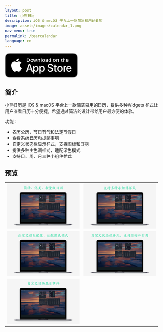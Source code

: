 ```yaml
---
layout: post
title: 小熊日历
description: iOS & macOS 平台上一款简洁易用的日历
image: assets/images/calendar_1.png
nav-menu: true
permalink: /bearcalendar
language: cn
---
```


[![AppStrore](./assets/images/appstore_black.svg)](https://apps.apple.com/app/id6477295542)

## 简介
小熊日历是 iOS & macOS 平台上一款简洁易用的日历，提供多种Widgets 样式让用户查看日历十分便捷，希望通过简洁的设计带给用户最方便的体验。

功能：
- 农历公历，节日节气和法定节假日
- 查看系统日历和提醒事项
- 自定义状态栏显示样式，支持图标和日期
- 提供多种主色调样式，适配深色模式
- 支持日、周、月三种小组件样式

## 预览

|       |  |
| ----------- | ----------- |
| ![](./assets/images/calendar_1.png) | ![](./assets/images/calendar_2.png) |
| ![](./assets/images/calendar_3.png) | ![](./assets/images/calendar_4.png) |
| ![](./assets/images/calendar_5.png) |  |
